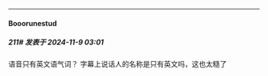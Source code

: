 ﻿
*****

####  Booorunestud  
##### 211#       发表于 2024-11-9 03:01

语音只有英文语气词？
字幕上说话人的名称是只有英文吗，这也太糙了

